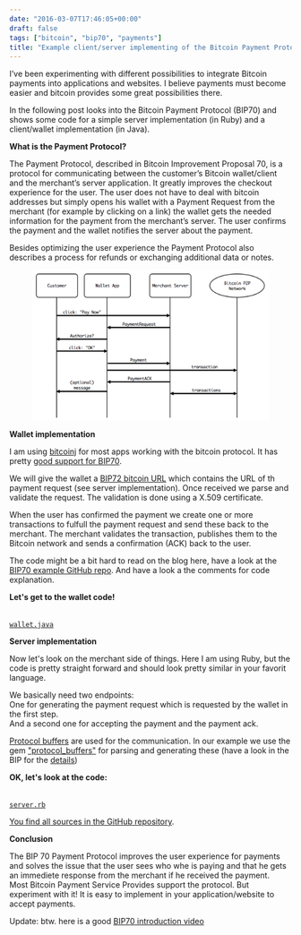 ```yaml
---
date: "2016-03-07T17:46:05+00:00"
draft: false
tags: ["bitcoin", "bip70", "payments"]
title: "Example client/server implementing of the Bitcoin Payment Protocol (BIP70)"
---
```

<p>I&rsquo;ve been experimenting with different possibilities to integrate Bitcoin payments into applications and websites. I believe payments must become easier and bitcoin provides some great possibilities there.&nbsp;</p><p>In the following post looks into the Bitcoin Payment Protocol (BIP70) and shows some code for a simple server implementation (in Ruby) and a client/wallet implementation (in Java).&nbsp;</p><p><b>What is the Payment Protocol?&nbsp;</b></p><p>The Payment Protocol, described in Bitcoin Improvement Proposal 70, is a protocol for communicating between the customer&rsquo;s Bitcoin wallet/client and the merchant&rsquo;s server application. It greatly improves the checkout experience for the user.
The user does not have to deal with bitcoin addresses but simply opens his wallet with a Payment Request from the merchant (for example by clicking on a link) the wallet gets the needed information for the payment from the merchant&rsquo;s server. The user confirms the payment and the wallet notifies the server about the payment.&nbsp;</p><p>Besides optimizing the user experience the Payment Protocol also describes a process for refunds or exchanging additional data or notes.&nbsp;</p><p><a href="https://github.com/bitcoin/bips/blob/master/bip-0070.mediawiki"></a></p><a href="https://github.com/bitcoin/bips/blob/master/bip-0070.mediawiki"><figure class="tmblr-full" data-orig-height="502" data-orig-width="795" data-orig-src="https://github.com/bitcoin/bips/raw/master/bip-0070/Protocol_Sequence.png"><img src="/img/2016-03-07-example-clientserver-implementing-of-the-bitcoin-payment-protocol-bip70/eeeb6f8fd3d8d299ec7406a13d0224cf7ad0d71b4af28daa7225e9a63432100b.png" alt="Payment Protocol sequence diagram" data-orig-height="502" data-orig-width="795" data-orig-src="https://github.com/bitcoin/bips/raw/master/bip-0070/Protocol_Sequence.png"></figure></a><p></p><p><b>Wallet implementation</b></p><p>I am using <a href="http://bitcoinj.org">bitcoinj</a> for most apps working with the bitcoin protocol. It has pretty <a href="https://bitcoinj.github.io/payment-protocol">good support for BIP70</a>.
</p><p>We will give the wallet a <a href="https://github.com/bitcoin/bips/blob/master/bip-0072.mediawiki">BIP72 bitcoin URL</a> which contains the URL of th payment request (see server implementation). Once received we parse and validate the request. The validation is done using a X.509 certificate.</p><p>When the user has confirmed the payment we create one or more transactions to fulfull the payment request and send these back to the merchant. The merchant validates the transaction, publishes them to the Bitcoin network and sends a confirmation (ACK) back to the user.</p>

<p>The code might be a bit hard to read on the blog here, have a look at the <a href="https://github.com/bumi/bip70-example">BIP70 example GitHub repo</a>. And have a look a the comments for code explanation.</p>

<p><b>Let's get to the wallet code!</b></p>
<code data-gist-id="7cf797bc084a23a98023" data-gist-hide-line-numbers="true" data-gist-file="wallet.java">
<a href="https://github.com/bumi/bip70-example/blob/master/wallet.java">wallet.java</a>
</code>

<p><b>Server implementation</b></p>
<p>Now let's look on the merchant side of things. Here I am using Ruby, but the code is pretty straight forward and should look pretty similar in your favorit language.</p>

<p>We basically need two endpoints:<br>
One for generating the payment request which is requested by the wallet in the first step. <br>
And a second one for accepting the payment and the payment ack.
</p>
<p><a href="https://developers.google.com/protocol-buffers/">Protocol buffers</a> are used for the communication. In our example we use the gem <a href="https://rubygems.org/gems/ruby-protocol-buffers">"protocol_buffers"</a> for parsing and generating these (have a look in the BIP for the <a href="https://github.com/bitcoin/bips/blob/master/bip-0070.mediawiki">details</a>)
</p>
<p><b>OK, let's look at the code:</b></p>
<code data-gist-id="7cf797bc084a23a98023" data-gist-hide-line-numbers="true" data-gist-file="server.rb">
<a href="https://github.com/bumi/bip70-example/blob/master/server.rb">server.rb</a>
</code>

<p><a href="https://github.com/bumi/bip70-example">You find all sources in the GitHub repository</a>.</p>

<p><b>Conclusion</b></p>

<p>
The BIP 70 Payment Protocol improves the user experience for payments and solves the issue that the user sees who whe is paying and that he gets an immediete response from the merchant if he received the payment. <br>
Most Bitcoin Payment Service Provides support the protocol. But experiment with it! It is easy to implement in your application/website to accept payments.
</p>
<p>Update: btw. here is a good <a href="https://www.youtube.com/watch?v=bGj7TBD_Pfo">BIP70 introduction video</a></p>